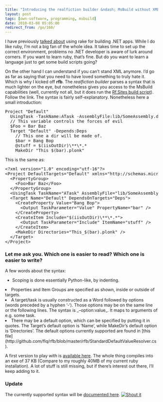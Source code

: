 ```yaml
---
title: "Introducing the realfiction builder &ndash; MsBuild without XML"
layout: post
tags: [own-software, programming, msbuild]
date: 2010-03-08 05:05:00
redirect_from: /go/160/
---
```


I have previously [talked about](/go/144) using rake for building .NET apps. While I do like ruby, I’m not a big fan of the whole idea. It takes time to set up the correct environment, problems no .NET developer is aware of lurk around corners. If you want to learn ruby, that’s fine. But do you want to learn a language just to get some build scripts going?

On the other hand I can understand if you can’t stand XML anymore. I’d go as far as saying that you need to have loved something to truly hate it. Which is why I kicked off **rfb**. The _realfiction builder_ parses a syntax that is much lighter on the eye, but nonetheless gives you access to the MsBuild capabilities (well, currently not all, but it does run the [Rf.Sites build script](http://github.com/flq/Rf.Sites/blob/master/build.rfb)). Follow the link. The syntax is fairly self-explanatory. Nonetheless here a small introduction:
 <div style="padding-bottom: 0px; margin: 0px; padding-left: 0px; padding-right: 0px; display: inline; float: none; padding-top: 0px" id="scid:812469c5-0cb0-4c63-8c15-c81123a09de7:1d8948e9-82ba-4f83-b26f-d1c1b548b2d9" class="wlWriterEditableSmartContent"><pre name="code" class="c#">Project "Default"
  UsingTask -TaskName:ATask -AssemblyFile:lib/SomeAssembly.dll
  // This variable controls the forces of evil
  $Foo = Bar Baz
  Target "Default" -Depends:Deps
    // This one a dir will be made of.
    $bar = Bang Bop
    @stuff = $(iisOutDir)\**\*.*
    MakeDir "This_$(bar).plonk"
</pre></div>

This is the same as:

<div style="padding-bottom: 0px; margin: 0px; padding-left: 0px; padding-right: 0px; display: inline; float: none; padding-top: 0px" id="scid:812469c5-0cb0-4c63-8c15-c81123a09de7:bdec6781-7f39-44ed-b150-a6107273a5f0" class="wlWriterEditableSmartContent"><pre name="code" class="xml">&lt;?xml version="1.0" encoding="utf-16"?&gt;
&lt;Project DefaultTargets="Default" xmlns="http://schemas.microsoft.com/developer/msbuild/2003"&gt;
  &lt;PropertyGroup&gt;
    &lt;Foo&gt;Bar Baz&lt;/Foo&gt;
  &lt;/PropertyGroup&gt;
  &lt;UsingTask TaskName="ATask" AssemblyFile="lib/SomeAssembly.dll" /&gt;
  &lt;Target Name="Default" DependsOnTargets="Deps"&gt;
    &lt;CreateProperty Value="Bang Bop"&gt;
      &lt;Output TaskParameter="Value" PropertyName="bar" /&gt;
    &lt;/CreateProperty&gt;
    &lt;CreateItem Include="$(iisOutDir)\**\*.*"&gt;
      &lt;Output TaskParameter="Include" ItemName="stuff" /&gt;
    &lt;/CreateItem&gt;
    &lt;MakeDir Directories="This_$(bar).plonk" /&gt;
  &lt;/Target&gt;
&lt;/Project&gt;
</pre></div>

### Let me ask you. Which one is easier to read? Which one is easier to write?

A few words about the syntax:

*   Scoping is done essentially Python-like, by indenting. 
<li>Properties and Item Groups are specified as shown, inside or outside of targets. 
<li>A target/task is usually constructed as a Word followed by options (words preceded by a hyphen ‘-‘). Those options may be on the same line or the following lines. The syntax is _–option:value_. It maps to arguments of e.g. some task. 
<li>There may be a default option, which can be specified by putting it in quotes. The Target’s default option is ‘Name’, while MakeDir’s default option is ‘Directories’. The default options currently supported are found in [this file](http://github.com/flq/rfb/blob/master/rfb/StandardDefaultValueResolver.cs).

A first version to play with is [available here](http://github.com/flq/rfb). The whole thing compiles into an exe of 37 KB (Compare to my roughly 40MB of my current ruby installation). A lot of stuff is still missing, but if there’s interest out there, I’ll keep adding to it.

### Update

The currently supported syntax will be [documented here](http://wiki.github.com/flq/rfb/syntax).
[![Shout it](http://dotnetshoutout.com/image.axd?url=http%3A%2F%2Frealfiction.net%2Fgo%2F160)](http://dotnetshoutout.com/Introducing-the-realfiction-builder-MsBuild-without-XML)